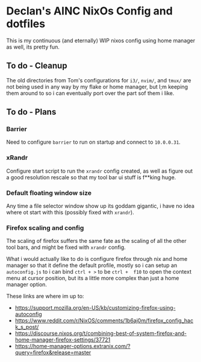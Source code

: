 # Declan's AINC NixOs Config and dotfiles
This is my continuous (and eternally) WIP nixos config using home manager as well, its pretty fun.

## To do - Cleanup
The old directories from Tom's configurations for `i3/`, `nvim/`, and `tmux/` are not being used in any way
by my flake or home manager, but I;m keeping them around to so i can eventually port over the part sof them i like.

## To do - Plans
### Barrier
Need to configure `barrier` to run on startup and connect to `10.0.0.31`.

### xRandr
Configure start script to run the `xrandr` config created, as well as figure out a good resolution rescale so that my 
tool bar ui stuff is f**king huge.

### Default floating window size
Any time a file selector window show up its goddam gigantic, i have no idea where ot start with this (possibly fixed with `xrandr`).

### Firefox scaling and config
The scaling of firefox suffers the same fate as the scaling of all the other tool bars, and might be fixed with `xrandr` config.

What i would actually like to do is configure firefox through nix and home manager so that it define the default profile,
mostly so i can setup an `autoconfig.js` to i can bind `ctrl + >` to be `ctrl +  f10` to open the context menu at cursor position, but its 
a little more complex than just a home manager option.

These links are where im up to:
- https://support.mozilla.org/en-US/kb/customizing-firefox-using-autoconfig
- https://www.reddit.com/r/NixOS/comments/1b6aj0m/firefox_config_hack_s_post/
- https://discourse.nixos.org/t/combining-best-of-system-firefox-and-home-manager-firefox-settings/37721
- https://home-manager-options.extranix.com/?query=firefox&release=master